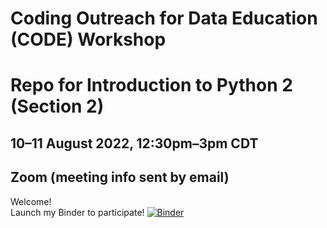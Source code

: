 # Coding Outreach for Data Education (CODE) Workshop

# Repo for Introduction to Python 2 (Section 2)
## 10–11 August 2022, 12:30pm–3pm CDT
## Zoom (meeting info sent by email)

Welcome!<br>
Launch my Binder to participate!
[![Binder](https://mybinder.org/badge_logo.svg)](https://mybinder.org/v2/gh/somet-code/code-workshop-python-2022/HEAD)

